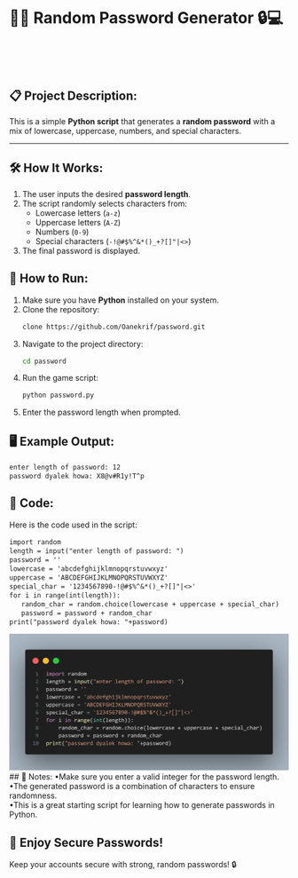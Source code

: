 # 🔑✨ Random Password Generator 🔒💻</br></br></br>

## 📋 Project Description:
This is a simple **Python script** that generates a **random password** with a mix of lowercase,
uppercase, numbers, and special characters.</br>

---

## 🛠️ How It Works:
1. The user inputs the desired **password length**.
2. The script randomly selects characters from:
   - Lowercase letters (`a-z`)</br>
   - Uppercase letters (`A-Z`)</br>
   - Numbers (`0-9`)</br>
   - Special characters (`-!@#$%^&*()_+?[]"|<>`)
3. The final password is displayed.

## 🚀 How to Run:
1. Make sure you have **Python** installed on your system.
2. Clone the repository:
    ```bash
   clone https://github.com/Oanekrif/password.git
3. Navigate to the project directory:
    ```bash
   cd password
4. Run the game script:
    ```bash
    python password.py
5. Enter the password length when prompted.

## 🖥️ Example Output:

    enter length of password: 12
    password dyalek howa: X8@v#R1y!T^p

## 🔧 Code:
Here is the code used in the script:</br>

    import random
    length = input("enter length of password: ")
    password = ''
    lowercase = 'abcdefghijklmnopqrstuvwxyz'
    uppercase = 'ABCDEFGHIJKLMNOPQRSTUVWXYZ'
    special_char = '1234567890-!@#$%^&*()_+?[]"|<>'
    for i in range(int(length)):
       random_char = random.choice(lowercase + uppercase + special_char)
       password = password + random_char
    print("password dyalek howa: "+password)

<img src="https://github.com/Oanekrif/password/blob/master/image.png" width="800">
## 📌 Notes:
•Make sure you enter a valid integer for the password length.</br>
•The generated password is a combination of characters to ensure randomness.</br>
•This is a great starting script for learning how to generate passwords in Python.

## 🎉 Enjoy Secure Passwords!
Keep your accounts secure with strong, random passwords! 🔒
